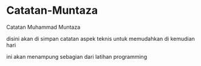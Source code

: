 # Catatan-Muntaza
Catatan Muhammad Muntaza

disini akan di simpan catatan aspek teknis untuk memudahkan di kemudian hari

ini akan menampung sebagian dari latihan programming
